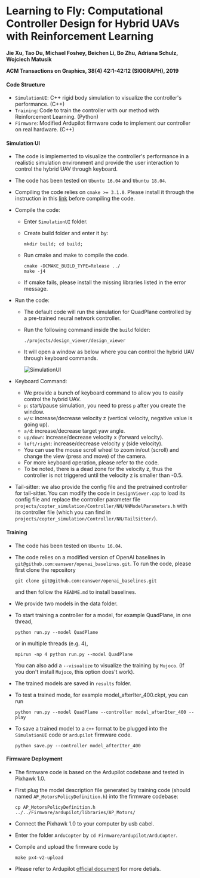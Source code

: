 # Learning to Fly: Computational Controller Design for Hybrid UAVs with Reinforcement Learning
**Jie Xu, Tao Du, Michael Foshey, Beichen Li, Bo Zhu, Adriana Schulz, Wojciech Matusik**

**ACM Transactions on Graphics, 38(4) 42:1-42:12 (SIGGRAPH), 2019**



#### Code Structure

- `SimulationUI`: C++ rigid body simulation to visualize the controller's performance. (C++)
- `Training`: Code to train the controller with our method with Reinforcement Learning. (Python)
- `Firmware`: Modified Ardupilot firmware code to implement our controller on real hardware. (C++)



#### Simulation UI

- The code is implemented to visualize the controller's performance in a realistic simulation environment and provide the user interaction to control the hybrid UAV through keyboard.

- The code has been tested on `Ubuntu 16.04` and `Ubuntu 18.04`.

- Compiling the code relies on `cmake >= 3.1.0`. Please install it through the instruction in this [link](https://cmake.org/install/) before compiling the code. 

- Compile the code:

  - Enter `SimulationUI` folder.

  - Create build folder and enter it by:

    ```
    mkdir build; cd build;
    ```

  - Run cmake and make to compile the code.

    ```
    cmake -DCMAKE_BUILD_TYPE=Release ../
    make -j4
    ```

  - If cmake fails, please install the missing libraries listed in the error message.

- Run the code:

  - The default code will run the simulation for QuadPlane controlled by a pre-trained neural network controller.

  - Run the following command inside the `build` folder:

    ```
    ./projects/design_viewer/design_viewer
    ```

  - It will open a window as below where you can control the hybrid UAV through keyboard commands.

    ![SimulationUI](https://github.com/eanswer/LearningToFly/images/SimulationUI.png)

- Keyboard Command:

  - We provide a bunch of keyboard command to allow you to easily control the hybrid UAV.
  - `p`: start/pause simulation, you need to press `p` after you create the window.
  - `w/s`: increase/decrease velocity z (vertical velocity, negative value is going up).
  - `a/d`: increase/decrease target yaw angle.
  - `up/down`: increase/decrease velocity x (forward velocity).
  - `left/right`: increase/decrease velocity y (side velocity).
  - You can use the mouse scroll wheel to zoom in/out (scroll) and change the view (press and move) of the camera.
  - For more keyboard operation, please refer to the code.
  - To be noted, there is a dead zone for the velocity z, thus the controller is not triggered until the velocity z is smaller than -0.5.

- Tail-sitter: we also provide the config file and the pretrained controller for tail-sitter. You can modify the code in `DesignViewer.cpp` to load its config file and replace the controller parameter file  `projects/copter_simulation/Controller/NN/NNModelParameters.h` with its controller file (which you can find in `projects/copter_simulation/Controller/NN/TailSitter/`).



#### Training

- The code has been tested on `Ubuntu 16.04`.

- The code relies on a modified version of OpenAI baselines in `git@github.com:eanswer/openai_baselines.git`. To run the code, please first clone the repository 

  ```
  git clone git@github.com:eanswer/openai_baselines.git
  ```

  and then follow the `README.md` to install baselines.

- We provide two models in the data folder.

- To start training a controller for a model, for example QuadPlane, in one thread,

  ```
  python run.py --model QuadPlane
  ```

  or in multiple threads (e.g. 4),

  ```
  mpirun -np 4 python run.py --model QuadPlane
  ```

  You can also add a `--visualize` to visualize the training by `Mujoco`. (If you don't install `Mujoco`, this option does't work).

- The trained models are saved in `results` folder.

- To test a trained mode, for example model_afterIter_400.ckpt, you can run

  ```
  python run.py --model QuadPlane --controller model_afterIter_400 --play
  ```

- To save a trained model to a `c++` format to be plugged into the `SimulationUI` code or `ardupilot` firmware code.

  ```
  python save.py --controller model_afterIter_400
  ```



#### Firmware Deployment

- The firmware code is based on the Ardupilot codebase and tested in Pixhawk 1.0.

- First plug the model description file generated by training code (should named `AP_MotorsPolicyDefinition.h`) into the firmware codebase:

  ```
  cp AP_MotorsPolicyDefinition.h ../../Firmware/ardupilot/libraries/AP_Motors/
  ```

- Connect the Pixhawk 1.0 to your computer by usb cabel.

- Enter the folder `ArduCopter` by `cd Firmware/ardupilot/ArduCopter`.

- Compile and upload the firmware code by

  ```
  make px4-v2-upload
  ```


- Please refer to Ardupilot [official document](https://ardupilot.org/copter/index.html) for more detials.